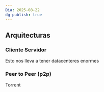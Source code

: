 ```yaml
---
Dia: 2025-08-22
dg-publish: true
---
```

## Arquitecturas 

### Cliente Servidor 
Esto nos lleva a tener datacenteres enormes

### Peer to Peer (p2p)
Torrent

##